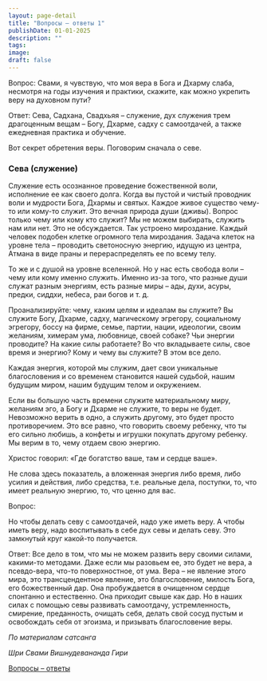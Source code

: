 ```yaml
---
layout: page-detail
title: "Вопросы – ответы 1"
publishDate: 01-01-2025
description: ""
tags:
image:
draft: false
---
```


Вопрос: Свами, я чувствую, что моя вера в Бога и Дхарму слаба, несмотря на годы изучения и практики, скажите, как можно укрепить веру на духовном пути?

Ответ: Сева, Садхана, Свадхьяя – служение, дух служения трем драгоценным вещам – Богу, Дхарме, садху с самоотдачей, а также ежедневная практика и обучение.

Вот секрет обретения веры. Поговорим сначала о севе.

### Сева (служение)

Служение есть осознанное проведение божественной воли, исполнение ее как своего долга. Когда вы пустой и чистый проводник воли и мудрости Бога, Дхармы и святых. Каждое живое существо чему-то или кому-то служит. Это вечная природа души (дживы). Вопрос только чему или кому кто служит? Мы не можем выбирать, служить нам или нет. Это не обсуждается. Так устроено мироздание. Каждый человек подобен клетке огромного тела мироздания. Задача клеток на уровне тела – проводить светоносную энергию, идущую из центра, Атмана в виде праны и перераспределять ее по всему телу. 

То же и с душой на уровне вселенной. Но у нас есть свобода воли – чему или кому именно служить. Именно из-за того, что разные души служат разным энергиям, есть разные миры – ады, духи, асуры, предки, сиддхи, небеса, раи богов и т. д.

Проанализируйте: чему, каким целям и идеалам вы служите? Вы служите Богу, Дхарме, садху, магическому эгрегору, социальному эгрегору, боссу на фирме, семье, партии, нации, идеологии, своим желаниям, химерам ума, любовнице, своей собаке? Чьи энергии проводите? На какие силы работаете? Во что вкладываете силы, свое время и энергию? Кому и чему вы служите? В этом все дело.

Каждая энергия, которой мы служим, дает свои уникальные благословения и со временем становится нашей судьбой, нашим будущим миром, нашим будущим телом и окружением.

Если вы большую часть времени служите материальному миру, желаниям эго, а Богу и Дхарме не служите, то веры не будет. Невозможно верить в одно, а служить другому, это будет просто противоречием. Это все равно, что говорить своему ребенку, что ты его сильно любишь, а конфеты и игрушки покупать другому ребенку. Мы верим в то, чему отдаем свою энергию.

Христос говорил: «Где богатство ваше, там и сердце ваше».

Не слова здесь показатель, а вложенная энергия либо время, либо усилия и действия, либо средства, т.е. реальные дела, поступки, то, что имеет реальную энергию, то, что ценно для вас.

Вопрос:

Но чтобы делать севу с самоотдачей, надо уже иметь веру. А чтобы иметь веру, надо воспитывать в себе дух севы и делать севу. Это замкнутый круг какой-то получается.

Ответ: Все дело в том, что мы не можем развить веру своими силами, какими-то методами. Даже если мы разовьем ее, это будет не вера, а псевдо-вера, что-то поверхностное, от ума. Вера – не явление этого мира, это трансцендентное явление, это благословение, милость Бога, его божественный дар. Она пробуждается в очищенном сердце спонтанно и естественно. Она приходит свыше как дар. Но в наших силах с помощью севы развивать самоотдачу, устремленность, смирение, преданность, очищать себя, делать свой сосуд пустым и освобождать себя от эгоизма, и призывать благословение веры.

_По материалам сатсанга_ 

_Шри Свами Вишнудевананда Гири_

[Вопросы – ответы](/binaries/file/news/f%5F2938.docx)
